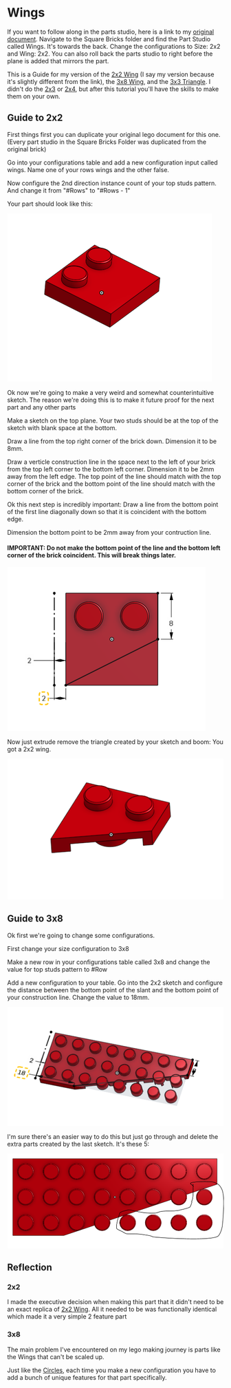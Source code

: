 # Wings 

If you want to follow along in the parts studio, here is a link to my [original document](https://cvilleschools.onshape.com/documents/18c55e9aeb64057e8e0fbb6a/w/5c06b8e3c4dcf6e948152fa4/e/18df3578f02c775cfcadaef9?configuration=List_8xTqWDMkkCG2Mw%3D_2x2%3BList_ArQ6GsCPNSkQoQ%3DDefault%3BList_Izy0ldJ6UfParG%3DDefault%3BList_tmPjPdZ9wrB2lD%3DDefault&renderMode=0&uiState=6290d24be366b652b2773d0f). Navigate to the Square Bricks folder and find the Part Studio called Wings. It's towards the back. Change the configurations to Size: 2x2 and Wing: 2x2. You can also roll back the parts studio to right before the plane is added that mirrors the part. 

This is a Guide for my version of the [2x2 Wing](https://www.bricklink.com/v2/catalog/catalogitem.page?P=24299#T=C) (I say my version because it's slightly different from the link), the [3x8 Wing](https://www.bricklink.com/v2/catalog/catalogitem.page?P=50305#T=C), and the [3x3 Triangle](https://www.bricklink.com/v2/catalog/catalogitem.page?P=2450#T=C). I didn't do the [2x3](https://www.bricklink.com/v2/catalog/catalogitem.page?P=43723#T=C) or [2x4](https://www.bricklink.com/v2/catalog/catalogitem.page?P=41770#T=C), but after this tutorial you'll have the skills to make them on your own. 

## Guide to 2x2

First things first you can duplicate your original lego document for this one. (Every part studio in the Square Bricks Folder was duplicated from the original brick) 

Go into your configurations table and add a new configuration input called wings. Name one of your rows wings and the other false. 

Now configure the 2nd direction instance count of your top studs pattern. And change it from "#Rows" to "#Rows - 1" 

Your part should look like this: 

<img src="Photos/Wing(1).PNG">

Ok now we're going to make a very weird and somewhat counterintuitive sketch. The reason we're doing this is to make it future proof for the next part and any other parts 

Make a sketch on the top plane. Your two studs should be at the top of the sketch with blank space at the bottom. 

Draw a line from the top right corner of the brick down. Dimension it to be 8mm. 

Draw a verticle construction line in the space next to the left of your brick from the top left corner to the bottom left corner. Dimension it to be 2mm away from the left edge. The top point of the line should match with the top corner of the brick and the bottom point of the line should match with the bottom corner of the brick. 

Ok this next step is incredibly important: Draw a line from the bottom point of the first line diagonally down so that it is coincident with the bottom edge. 

Dimension the bottom point to be 2mm away from your contruction line. 

#### IMPORTANT: Do not make the bottom point of the line and the bottom left corner of the brick coincident. This will break things later.

<img src="Photos/Wing(2).PNG">

Now just extrude remove the triangle created by your sketch and boom: You got a 2x2 wing. 

<img src="Photos/Wing(3).PNG">

## Guide to 3x8 

Ok first we're going to change some configurations. 

First change your size configuration to 3x8 

Make a new row in your configurations table called 3x8 and change the value for top studs pattern to #Row

Add a new configuration to your table. Go into the 2x2 sketch and configure the distance between the bottom point of the slant and the bottom point of your construction line. Change the value to 18mm. 

<img src="Photos/Wing(4).png">

I'm sure there's an easier way to do this but just go through and delete the extra parts created by the last sketch. It's these 5:

<img src="Photos/Wing(5).png">

## Reflection 

### 2x2

I made the executive decision when making this part that it didn't need to be an exact replica of [2x2 Wing](https://www.bricklink.com/v2/catalog/catalogitem.page?P=24299#T=C). All it needed to be was functionally identical which made it a very simple 2 feature part

### 3x8 

The main problem I've encountered on my lego making journey is parts like the Wings that can't be scaled up. 

Just like the [Circles](Circles.md), each time you make a new configuration you have to add a bunch of unique features for that part specifically. 

